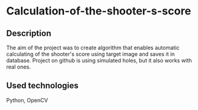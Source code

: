 # Calculation-of-the-shooter-s-score  
## Description
The aim of the project was to create algorithm that enables automatic calculating of the shooter's score using target image and saves it in database. Project on github is using simulated holes, but it also works with real ones. 
## Used technologies
Python, OpenCV
